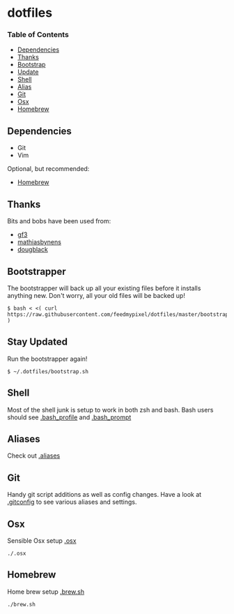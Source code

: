 # dotfiles

### Table of Contents
- [Dependencies](#dependencies)
- [Thanks](#thanks)
- [Bootstrap](#bootstrap)
- [Update](#update)
- [Shell](#shell)
- [Alias](#alias)
- [Git](#git)
- [Osx](#osx)
- [Homebrew](#homebrew)

## Dependencies
- Git
- Vim

Optional, but recommended:
- [Homebrew](http://mxcl.github.com/homebrew/)


## Thanks
Bits and bobs have been used from:
- [gf3](https://github.com/gf3/dotfiles/tree/v1.0.0)
- [mathiasbynens](https://github.com/mathiasbynens/dotfiles)
- [dougblack](http://dougblack.io/words/a-good-vimrc.html)

## Bootstrapper
The bootstrapper will back up all your existing files before it installs anything new. Don't worry, all your old files will be backed up!

``` bash-session
$ bash < <( curl https://raw.githubusercontent.com/feedmypixel/dotfiles/master/bootstrap.sh )
```

## Stay Updated
Run the bootstrapper again!

``` bash-session
$ ~/.dotfiles/bootstrap.sh
```

## Shell
Most of the shell junk is setup to work in both zsh and bash. Bash users should see [.bash_profile](.bash_profile) and [.bash_prompt](.bash_prompt)

## Aliases
Check out [.aliases](.aliases)

## Git
Handy git script additions as well as config changes.
Have a look at [.gitconfig](.gitconfig) to see various aliases and settings.

## Osx
Sensible Osx setup [.osx](.osx)
```
./.osx
```

## Homebrew
Home brew setup [.brew.sh](.brew.sh)
```
./brew.sh
```
